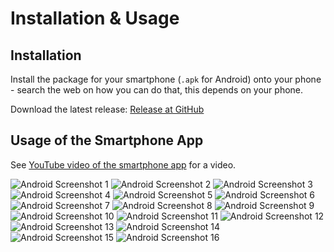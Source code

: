 # Installation & Usage

## Installation

Install the package for your smartphone (`.apk` for Android) onto your phone - search the web
on how you can do that, this depends on your phone.

Download the latest release: [Release at GitHub](https://github.com/Release-Candidate/Tzolkin/releases/latest)

## Usage of the Smartphone App

See [YouTube video of the smartphone app](https://www.youtube.com/watch?v=os32KCEqGCk) for a video.

![Android Screenshot 1](./images/Screenshot_1619523461.jpg)
![Android Screenshot 2](./images/Screenshot_1619523478.jpg)
![Android Screenshot 3](./images/Screenshot_1619523484.jpg)
![Android Screenshot 4](./images/Screenshot_1619523505.jpg)
![Android Screenshot 5](./images/Screenshot_1619523510.jpg)
![Android Screenshot 6](./images/Screenshot_1619523514.jpg)
![Android Screenshot 7](./images/Screenshot_1619523518.jpg)
![Android Screenshot 8](./images/Screenshot_1619523521.jpg)
![Android Screenshot 9](./images/Screenshot_1619523528.jpg)
![Android Screenshot 10](./images/Screenshot_1619523542.jpg)
![Android Screenshot 11](./images/Screenshot_1619523546.jpg)
![Android Screenshot 12](./images/Screenshot_1619523551.jpg)
![Android Screenshot 13](./images/Screenshot_1619523580.jpg)
![Android Screenshot 14](./images/Screenshot_1619523588.jpg)
![Android Screenshot 15](./images/Screenshot_1619523637.jpg)
![Android Screenshot 16](./images/Screenshot_1619523644.jpg)

